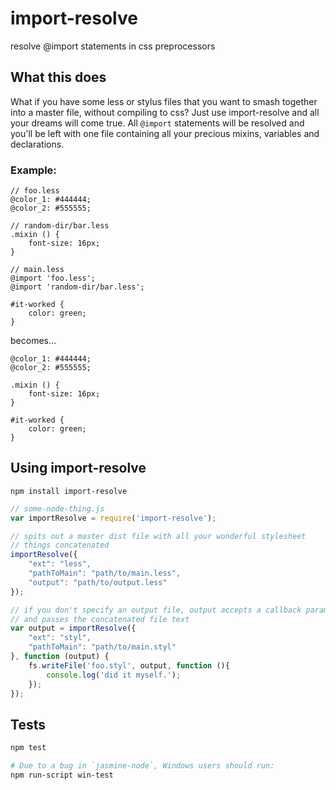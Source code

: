 # import-resolve
resolve @import statements in css preprocessors

## What this does
What if you have some less or stylus files that you want to smash together into a master file, without compiling to css?  Just use import-resolve and all your dreams will come true.  All `@import` statements will be resolved and you'll be left with one file containing all your precious mixins, variables and declarations.

### Example:

```less
// foo.less
@color_1: #444444;
@color_2: #555555;

// random-dir/bar.less
.mixin () {
    font-size: 16px;
}

// main.less
@import 'foo.less';
@import 'random-dir/bar.less';

#it-worked {
    color: green;
}
```

becomes...

```less
@color_1: #444444;
@color_2: #555555;

.mixin () {
    font-size: 16px;
}

#it-worked {
    color: green;
}

```

## Using import-resolve

```
npm install import-resolve
```

```js
// some-node-thing.js
var importResolve = require('import-resolve');

// spits out a master dist file with all your wonderful stylesheet
// things concatenated
importResolve({
    "ext": "less",
    "pathToMain": "path/to/main.less",
    "output": "path/to/output.less"
});

// if you don't specify an output file, output accepts a callback parameter
// and passes the concatenated file text
var output = importResolve({
    "ext": "styl",
    "pathToMain": "path/to/main.styl"
}, function (output) {
    fs.writeFile('foo.styl', output, function (){
        console.log('did it myself.');
    });
});
```

## Tests

```bash
npm test

# Due to a bug in `jasmine-node`, Windows users should run: 
npm run-script win-test
```

